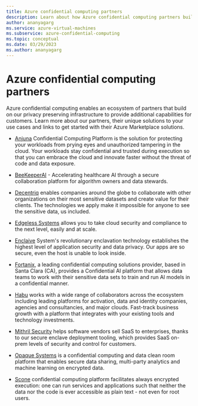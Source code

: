 ```yaml
---
title: Azure confidential computing partners
description: Learn about how Azure confidential computing partners build on the Azure infrastructure to solve customer problems
author: ananyagarg
ms.service: azure-virtual-machines
ms.subservice: azure-confidential-computing
ms.topic: conceptual
ms.date: 03/29/2023
ms.author: ananyagarg
---
```



# Azure confidential computing partners

Azure confidential computing enables an ecosystem of partners that build on our privacy preserving infrastructure to provide additional capabilities for  customers. Learn more about our partners, their unique solutions to your use cases and links to get started with their Azure Marketplace solutions.

- [Anjuna](../partner-pages/anjuna.md) Confidential Computing Platform is the solution for protecting your workloads from prying eyes and unauthorized tampering in the cloud. Your workloads stay confidential and trusted during execution so that you can embrace the cloud and innovate faster without the threat of code and data exposure.

- [BeeKeeperAI](../partner-pages/beekeeperai.md) - Accelerating healthcare AI through a secure collaboration platform for algorithm owners and data stewards.

- [Decentriq](../partner-pages/decentriq.md) enables companies around the globe to collaborate with other organizations on their most sensitive datasets and create value for their clients. The technologies we apply make it impossible for anyone to see the sensitive data, us included.

- [Edgeless Systems](../partner-pages/edgeless.md) allows you to take cloud security and compliance to the next level, easily and at scale.

- [Enclaive](../partner-pages/enclaive.md) System's revolutionary enclavation technology establishes the highest level of application security and data privacy. Our apps are so secure, even the host is unable to look inside.

- [Fortanix](../partner-pages/fortanix.md), a leading confidential computing solutions provider, based in Santa Clara (CA), provides a Confidential AI platform that allows data teams to work with their sensitive data sets to train and run AI models in a confidential manner.

- [Habu](../partner-pages/habu.md) works with a wide range of collaborators across the ecosystem including leading platforms for activation, data and identity companies, agencies and consultancies, and major clouds. Fast-track business growth with a platform that integrates with your existing tools and technology investments.

- [Mithril Security](../partner-pages/mithril.md) helps software vendors sell SaaS to enterprises, thanks to our secure enclave deployment tooling, which provides SaaS on-prem levels of security and control for customers.

- [Opaque Systems](../partner-pages/opaque.md) is a confidential computing and data clean room platform that enables secure data sharing, multi-party analytics and machine learning on encrypted data.

- [Scone](../partner-pages/scone.md) confidential computing platform facilitates always encrypted execution: one can run services and applications such that neither the data nor the code is ever accessible as plain text - not even for root users.
